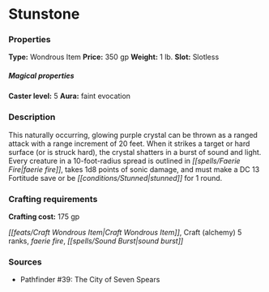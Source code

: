 ﻿---
Title: "Stunstone"
Type: "Wondrous Item"
Price: "350 gp"
Weight: "1 lb."
Slot: "Slotless"
Caster level: "5"
Aura: "faint evocation"
Description: |
  "This naturally occurring, glowing purple crystal can be thrown as a ranged attack with a range increment of 20 feet. When it strikes a target or hard surface (or is struck hard), the crystal shatters in a burst of sound and light. Every creature in a 10-foot-radius spread is outlined in _faerie fire_, takes 1d8 points of sonic damage, and must make a DC 13 Fortitude save or be stunned for 1 round."
Crafting cost: "175 gp"
Sources: "['Pathfinder #39: The City of Seven Spears']"
---

# Stunstone

### Properties

**Type:** Wondrous Item **Price:** 350 gp **Weight:** 1 lb. **Slot:** Slotless

##### Magical properties

**Caster level:** 5 **Aura:** faint evocation

### Description

This naturally occurring, glowing purple crystal can be thrown as a ranged attack with a range increment of 20 feet. When it strikes a target or hard surface (or is struck hard), the crystal shatters in a burst of sound and light. Every creature in a 10-foot-radius spread is outlined in _[[spells/Faerie Fire|faerie fire]]_, takes 1d8 points of sonic damage, and must make a DC 13 Fortitude save or be _[[conditions/Stunned|stunned]]_ for 1 round.

### Crafting requirements

**Crafting cost:** 175 gp

_[[feats/Craft Wondrous Item|Craft Wondrous Item]]_, Craft (alchemy) 5 ranks, _faerie fire_, _[[spells/Sound Burst|sound burst]]_

### Sources

* Pathfinder #39: The City of Seven Spears